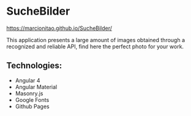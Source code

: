 # SucheBilder

https://marcionitao.github.io/SucheBilder/

This application presents a large amount of images obtained through a recognized and reliable API, find here the perfect photo for your work.

## Technologies:
- Angular 4
- Angular Material
- Masonry.js
- Google Fonts
- Github Pages
